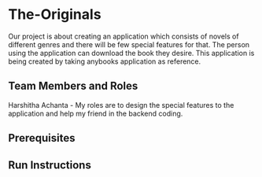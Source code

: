 # The-Originals
Our project is about creating an application which consists of novels of different genres and there will be few special features for that. The person using the application can download the book they desire. This application is being created by taking anybooks application as reference.
## Team Members and Roles
Harshitha Achanta - My roles are to design the special features to the application and help my friend in the backend coding.
## Prerequisites
## Run Instructions